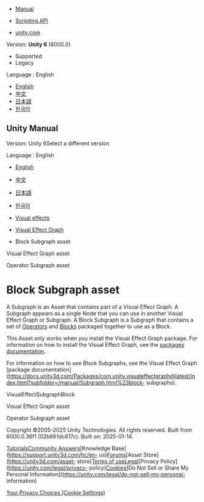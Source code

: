 [](https://docs.unity3d.com)

  * [Manual](../Manual/index.html)
  * [Scripting API](../ScriptReference/index.html)

  * [unity.com](https://unity.com/)

Version: **Unity 6** (6000.0)

  * Supported
  * Legacy

Language : English

  * [English](/Manual/class-VisualEffectSubgraphBlock.html)
  * [中文](/cn/current/Manual/class-VisualEffectSubgraphBlock.html)
  * [日本語](/ja/current/Manual/class-VisualEffectSubgraphBlock.html)
  * [한국어](/kr/current/Manual/class-VisualEffectSubgraphBlock.html)

[](https://docs.unity3d.com)

## Unity Manual

Version: Unity 6Select a different version

Language : English

  * [English](/Manual/class-VisualEffectSubgraphBlock.html)
  * [中文](/cn/current/Manual/class-VisualEffectSubgraphBlock.html)
  * [日本語](/ja/current/Manual/class-VisualEffectSubgraphBlock.html)
  * [한국어](/kr/current/Manual/class-VisualEffectSubgraphBlock.html)

  * [Visual effects](visual-effects.html)
  * [Visual Effect Graph](VFXGraph.html)
  * Block Subgraph asset

[](class-VisualEffectAsset.html)

Visual Effect Graph asset

[](class-VisualEffectSubgraphOperator.html)

Operator Subgraph asset

# Block Subgraph asset

A Subgraph is an Asset that contains part of a Visual Effect Graph. A Subgraph
appears as a single Node that you can use in another Visual Effect Graph or
Subgraph. A Block Subgraph is a Subgraph that contains a set of
[Operators](https://docs.unity3d.com/Packages/com.unity.visualeffectgraph@latest/index.html?subfolder=/manual/Operators.html)
and
[Blocks](https://docs.unity3d.com/Packages/com.unity.visualeffectgraph@latest/index.html?subfolder=/manual/Blocks.html)
packaged together to use as a Block.

This Asset only works when you install the Visual Effect Graph package. For
information on how to install the Visual Effect Graph, see the [packages
documentation](upm-ui-install.html).

For information on how to use Block Subgraphs, see the Visual Effect Graph
[package
documentation](https://docs.unity3d.com/Packages/com.unity.visualeffectgraph@latest/index.html?subfolder=/manual/Subgraph.html%23block-
subgraphs).

VisualEffectSubgraphBlock

[](class-VisualEffectAsset.html)

Visual Effect Graph asset

[](class-VisualEffectSubgraphOperator.html)

Operator Subgraph asset

Copyright ©2005-2025 Unity Technologies. All rights reserved. Built from
6000.0.36f1 (02b661dc617c). Built on: 2025-01-14.

[Tutorials](https://learn.unity.com/)[Community
Answers](https://answers.unity3d.com)[Knowledge
Base](https://support.unity3d.com/hc/en-
us)[Forums](https://forum.unity3d.com)[Asset Store](https://unity3d.com/asset-
store)[Terms of
use](https://docs.unity3d.com/Manual/TermsOfUse.html)[Legal](https://unity.com/legal)[Privacy
Policy](https://unity.com/legal/privacy-
policy)[Cookies](https://unity.com/legal/cookie-policy)[Do Not Sell or Share
My Personal Information](https://unity.com/legal/do-not-sell-my-personal-
information)

[Your Privacy Choices (Cookie Settings)](javascript:void\(0\);)

